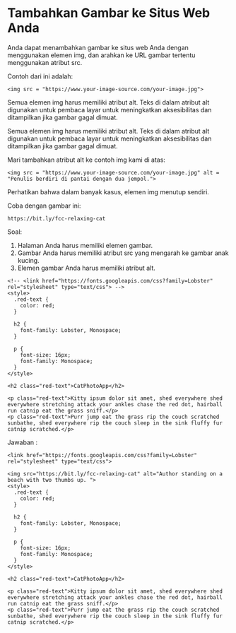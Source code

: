 # Tambahkan Gambar ke Situs Web Anda

Anda dapat menambahkan gambar ke situs web Anda dengan menggunakan elemen img, dan arahkan ke URL gambar tertentu menggunakan atribut src.

Contoh dari ini adalah:

```
<img src = "https://www.your-image-source.com/your-image.jpg">
```

Semua elemen img harus memiliki atribut alt. Teks di dalam atribut alt digunakan untuk pembaca layar untuk meningkatkan aksesibilitas dan ditampilkan jika gambar gagal dimuat.

Semua elemen img harus memiliki atribut alt. Teks di dalam atribut alt digunakan untuk pembaca layar untuk meningkatkan aksesibilitas dan ditampilkan jika gambar gagal dimuat.

Mari tambahkan atribut alt ke contoh img kami di atas:

```
<img src = "https://www.your-image-source.com/your-image.jpg" alt = "Penulis berdiri di pantai dengan dua jempol.">
```

Perhatikan bahwa dalam banyak kasus, elemen img menutup sendiri.

Coba dengan gambar ini:

```
https://bit.ly/fcc-relaxing-cat
```

Soal:

1. Halaman Anda harus memiliki elemen gambar. 
2. Gambar Anda harus memiliki atribut src yang mengarah ke gambar anak kucing.
3. Elemen gambar Anda harus memiliki atribut alt. 

```
<!-- <link href="https://fonts.googleapis.com/css?family=Lobster" rel="stylesheet" type="text/css"> -->
<style>
  .red-text {
    color: red;
  }

  h2 {
    font-family: Lobster, Monospace;
  }

  p {
    font-size: 16px;
    font-family: Monospace;
  }
</style>

<h2 class="red-text">CatPhotoApp</h2>

<p class="red-text">Kitty ipsum dolor sit amet, shed everywhere shed everywhere stretching attack your ankles chase the red dot, hairball run catnip eat the grass sniff.</p>
<p class="red-text">Purr jump eat the grass rip the couch scratched sunbathe, shed everywhere rip the couch sleep in the sink fluffy fur catnip scratched.</p>
```

Jawaban :

```
<link href="https://fonts.googleapis.com/css?family=Lobster" rel="stylesheet" type="text/css">

<img src="https://bit.ly/fcc-relaxing-cat" alt="Author standing on a beach with two thumbs up. ">
<style>
  .red-text {
    color: red;
  }

  h2 {
    font-family: Lobster, Monospace;
  }

  p {
    font-size: 16px;
    font-family: Monospace;
  }
</style>

<h2 class="red-text">CatPhotoApp</h2>

<p class="red-text">Kitty ipsum dolor sit amet, shed everywhere shed everywhere stretching attack your ankles chase the red dot, hairball run catnip eat the grass sniff.</p>
<p class="red-text">Purr jump eat the grass rip the couch scratched sunbathe, shed everywhere rip the couch sleep in the sink fluffy fur catnip scratched.</p>
```



